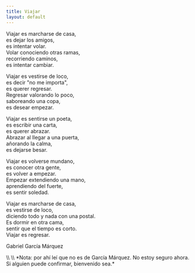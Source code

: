 ```yaml
---
title: Viajar
layout: default
---
```


<div class="poem">
<p>Viajar es marcharse de casa,<br>
es dejar los amigos,<br>
es intentar volar.<br>
Volar conociendo otras ramas,<br>
recorriendo caminos,<br>
es intentar cambiar.</p>

<p>Viajar es vestirse de loco,<br>
es decir "no me importa",<br>
es querer regresar.<br>
Regresar valorando lo poco,<br>
saboreando una copa,<br>
es desear empezar.</p>

<p>Viajar es sentirse un poeta,<br>
es escribir una carta,<br>
es querer abrazar.<br>
Abrazar al llegar a una puerta,<br>
añorando la calma,<br>
es dejarse besar.</p>

<p>Viajar es volverse mundano,<br>
es conocer otra gente,<br>
es volver a empezar.<br>
Empezar extendiendo una mano,<br>
aprendiendo del fuerte,<br>
es sentir soledad.</p>

<p>Viajar es marcharse de casa,<br>
es vestirse de loco,<br>
diciendo todo y nada con una postal.<br>
Es dormir en otra cama,<br>
sentir que el tiempo es corto.<br>
Viajar es regresar.</p>

<span class="author">Gabriel García Márquez</span>
</div>
\\
\\
*Nota: por ahí leí que no es de García Márquez. No estoy seguro ahora. Si alguien puede confirmar, bienvenido sea.*